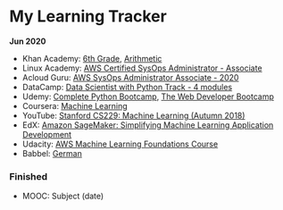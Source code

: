# My Learning Tracker
  
**Jun 2020**
* Khan Academy: [6th Grade](https://www.khanacademy.org/math/cc-sixth-grade-math), [Arithmetic](https://www.khanacademy.org/math/arithmetic)
* Linux Academy: [AWS Certified SysOps Administrator - Associate](https://linuxacademy.com/cp/modules/view/id/364)
* Acloud Guru: [AWS SysOps Administrator Associate - 2020](https://learn.acloud.guru/course/aws-certified-sysops-administrator-associate/dashboard)
* DataCamp: [Data Scientist with Python Track - 4 modules](https://learn.datacamp.com/career-tracks/data-scientist-with-python)
* Udemy: [Complete Python Bootcamp](https://www.udemy.com/course/complete-python-bootcamp/), [The Web Developer Bootcamp](https://www.udemy.com/course/the-web-developer-bootcamp/)
* Coursera: [Machine Learning](https://www.coursera.org/learn/machine-learning/home/welcome)
* YouTube: [Stanford CS229: Machine Learning (Autumn 2018)](https://www.youtube.com/playlist?list=PLoROMvodv4rMiGQp3WXShtMGgzqpfVfbU)
* EdX: [Amazon SageMaker: Simplifying Machine Learning Application Development](https://courses.edx.org/courses/course-v1:AWS+OTP-AWSD4+3T2018/course/)
* Udacity: [AWS Machine Learning Foundations Course](https://www.udacity.com/course/aws-machine-learning-foundations--ud090)
* Babbel: [German](https://my.babbel.com)
  
### Finished
* MOOC: Subject (date)